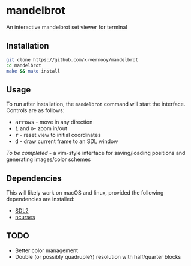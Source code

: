 # mandelbrot

An interactive mandelbrot set viewer for terminal

## Installation
```bash
git clone https://github.com/k-vernooy/mandelbrot
cd mandelbrot
make && make install
```

## Usage

To run after installation, the `mandelbrot` command will start the interface. Controls are as follows:
- <kbd>arrows</kbd> - move in any direction
- <kbd>i</kbd> and <kbd>o</kbd>- zoom in/out
- <kbd>r</kbd> - reset view to initial coordinates
- <kbd>d</kbd> - draw current frame to an SDL window

*To be completed* - a vim-style interface for saving/loading positions and generating images/color schemes

## Dependencies
This will likely work on macOS and linux, provided the following dependencies are installed:
- [SDL2](https://www.libsdl.org/download-2.0.php)
- [ncurses](https://invisible-island.net/ncurses/)

## TODO
- Better color management
- Double (or possibly quadruple?) resolution with half/quarter blocks
